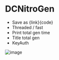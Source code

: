 # DCNitroGen
* Save as {link}{code}
* Threaded / fast
* Print total gen time
* Title total gen
* KeyAuth

![image](https://user-images.githubusercontent.com/120246386/236005866-bd5b9e61-9a98-40b8-9bbe-e3825bfc143a.png)
